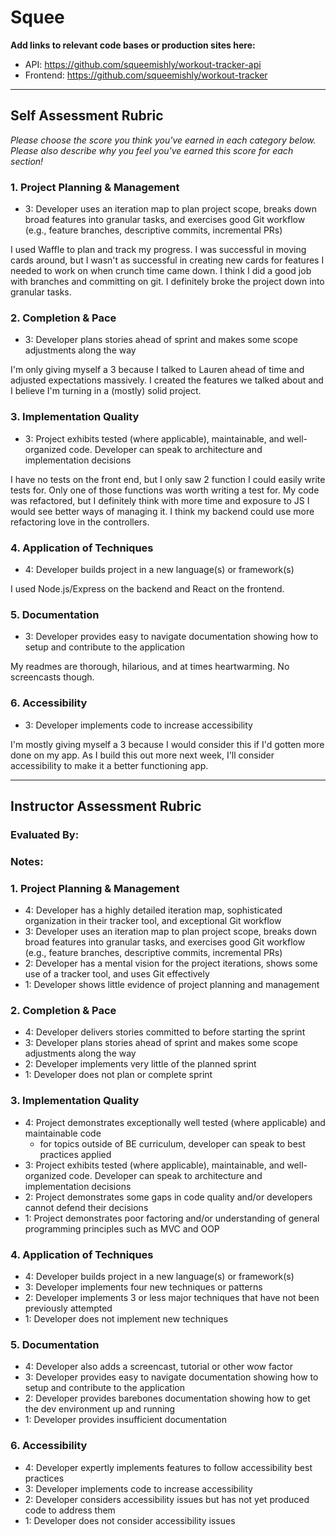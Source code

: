 # Squee

**Add links to relevant code bases or production sites here:**

* API: https://github.com/squeemishly/workout-tracker-api
* Frontend: https://github.com/squeemishly/workout-tracker

---------------

Self Assessment Rubric
------------

_Please choose the score you think you've earned in each category below. Please also describe why you feel you've earned this score for each section!_

### 1. Project Planning & Management

*   3: Developer uses an iteration map to plan project scope, breaks down broad features into granular tasks, and exercises good Git workflow (e.g., feature branches, descriptive commits, incremental PRs)

I used Waffle to plan and track my progress. I was successful in moving cards around, but I wasn't as successful in creating new cards for features I needed to work on when crunch time came down. I think I did a good job with branches and committing on git. I definitely broke the project down into granular tasks.

### 2. Completion & Pace

*   3: Developer plans stories ahead of sprint and makes some scope adjustments along the way

I'm only giving myself a 3 because I talked to Lauren ahead of time and adjusted expectations massively. I created the features we talked about and I believe I'm turning in a (mostly) solid project.

### 3. Implementation Quality

*   3: Project exhibits tested (where applicable), maintainable, and well-organized code. Developer can speak to architecture and implementation decisions

I have no tests on the front end, but I only saw 2 function I could easily write tests for. Only one of those functions was worth writing a test for. My code was refactored, but I definitely think with more time and exposure to JS I would see better ways of managing it. I think my backend could use more refactoring love in the controllers.

### 4. Application of Techniques

*   4: Developer builds project in a new language(s) or framework(s)

I used Node.js/Express on the backend and React on the frontend.

### 5. Documentation

*   3: Developer provides easy to navigate documentation showing how to setup and contribute to the application

My readmes are thorough, hilarious, and at times heartwarming. No screencasts though.

### 6. Accessibility

*   3: Developer implements code to increase accessibility

I'm mostly giving myself a 3 because I would consider this if I'd gotten more done on my app. As I build this out more next week, I'll consider accessibility to make it a better functioning app.

---------------


Instructor Assessment Rubric
------------

### Evaluated By:

### Notes: 

### 1. Project Planning & Management

*   4: Developer has a highly detailed iteration map, sophisticated organization in their tracker tool, and exceptional Git workflow
*   3: Developer uses an iteration map to plan project scope, breaks down broad features into granular tasks, and exercises good Git workflow (e.g., feature branches, descriptive commits, incremental PRs)
*   2: Developer has a mental vision for the project iterations, shows some use of a tracker tool, and uses Git effectively
*   1: Developer shows little evidence of project planning and management

### 2. Completion & Pace

*   4: Developer delivers stories committed to before starting the sprint
*   3: Developer plans stories ahead of sprint and makes some scope adjustments along the way
*   2: Developer implements very little of the planned sprint
*   1: Developer does not plan or complete sprint

### 3. Implementation Quality

*   4: Project demonstrates exceptionally well tested (where applicable) and maintainable code
      * for topics outside of BE curriculum, developer can speak to best practices applied
*   3: Project exhibits tested (where applicable), maintainable, and well-organized code. Developer can speak to architecture and implementation decisions
*   2: Project demonstrates some gaps in code quality and/or developers cannot defend their decisions
*   1: Project demonstrates poor factoring and/or understanding of general programming principles such as MVC and OOP

### 4. Application of Techniques

*   4: Developer builds project in a new language(s) or framework(s)
*   3: Developer implements four new techniques or patterns
*   2: Developer implements 3 or less major techniques that have not been previously attempted
*   1: Developer does not implement new techniques

### 5. Documentation

*   4: Developer also adds a screencast, tutorial or other wow factor
*   3: Developer provides easy to navigate documentation showing how to setup and contribute to the application
*   2: Developer provides barebones documentation showing how to get the dev environment up and running
*   1: Developer provides insufficient documentation

### 6. Accessibility

*   4: Developer expertly implements features to follow accessibility best practices
*   3: Developer implements code to increase accessibility
*   2: Developer considers accessibility issues but has not yet produced code to address them
*   1: Developer does not consider accessibility issues
